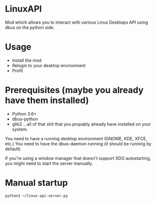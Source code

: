 # LinuxAPI
Mod which allows you to interact with various Linux Desktops API using dbus on the python side.

# Usage
- Install the mod
- Relogin to your desktop environment
- Profit

# Prerequisites (maybe you already have them installed)
- Python 3.6+
- dbus-python
- glib2
...all of that shit that you propably already have installed on your system.

You need to have a running desktop environment (GNOME, KDE, XFCE, etc.)
You need to have the dbus-daemon running (it should be running by default)

If you're using a window manager that doesn't support XDG autostarting, you might need to start the server manually.


# Manual startup
```bash
python3 ~/linux-api-server.py
```